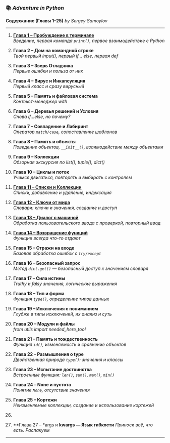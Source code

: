 ### 📚 *Adventure in Python*
**Содержание (Главы 1–25)**
*by Sergey Samoylov*

---

1. [**Глава 1 – Пробуждение в терминале**](Chapter_01.md)  
   *Введение, первая команда `print()`, первое взаимодействие с Python*

2. **Глава 2 – Дом на командной строке**  
   *Твой первый input(), первый if... else, первая def*

3. **Глава 3 – Зверь Отладчика**  
   *Первые ошибки и польза от них*

4. **Глава 4 – Вирус и Инкапсуляция**  
   *Первый класс и сразу вирусный*

5. **Глава 5 – Память и файловая система**  
   *Контекст-менеджер with*

6. **Глава 6 – Деревья решений и Условия**  
   *Снова if...else, но почему?*

7. **Глава 7 – Совпадение и Лабиринт**  
   *Оператор `match/case`, сопоставление шаблонов*

8. **Глава 8 – Память и объекты**  
   *Поведение объектов, `__init__()`, взаимодействие между объектами*

9. **Глава 9 – Коллекции**  
   *Обзорная экскурсия по list(), tuple(), dict()*

10. **Глава 10 – Циклы и поток**  
    *Учимся двигаться, повторять и выбирать с контролем*

11. [**Глава 11 – Списки и Коллекции**](Chapter_11.md)  
    *Списки, добавление и удаление, индексация*

12. [**Глава 12 – Ключи от мира**](Chapter_12.md)  
    *Словари: ключи и значения, создание и доступ*

13. [**Глава 13 – Диалог с машиной**](Chapter_13.md)  
    *Обработка пользовательского ввода с проверкой, повторный ввод*

14. [**Глава 14 – Возвращение функций**](Chapter_14.md)  
    *Функции всегда что-то отдают*

15. **Глава 15 – Стражи на входе**  
    *Базовая обработка ошибок с `try/except`*

16. **Глава 16 – Безопасный запрос**  
    *Метод `dict.get()` — безопасный доступ к значениям словаря*

17. **Глава 17 – Сила истины**  
    *Truthy и falsy значения, логические выражения*

18. **Глава 18 – Тип и форма**  
    *Функция `type()`, определение типов данных*

19. **Глава 19 – Исключения с пониманием**  
    *Глубже в типы исключений, их анализ и суть*

20. **Глава 20 – Модули и файлы**  
    *from utils import needed_here_tool*

21. **Глава 21 – Память и тождественность**  
    *Функция `id()`, изменяемость и сравнение объектов*

22. **Глава 22 – Размышления о type**  
    *Двойственная природа `type()`: значения и классы*

23. **Глава 23 – Испытание достоинства**  
    *Встроенные функции: `len()`, `sum()`, `max()`, `min()`*

24. **Глава 24 – None и пустота**  
    *Понятие `None`, отсутствие значения*

25. **Глава 25 – Кортежи**  
    *Неизменяемые коллекции, создание и использование кортежей*

26.

27. **Глава 27 – *args и **kwargs — Язык гибкости**
    *Приноси всё, что есть. Распакуем*
---
